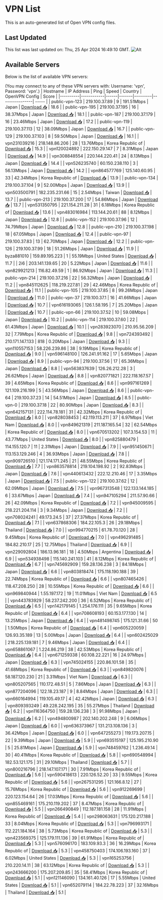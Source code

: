 # VPN List

This is an auto-generated list of Open VPN config files.

## Last Updated

This list was last updated on: Thu, 25 Apr 2024 16:49:10 GMT.
![Alt](https://repobeats.axiom.co/api/embed/186b98318ef1479477931607c1ad7d823f12451f.svg "Repobeats analytics image")

## Available Servers

Below is the list of available VPN servers:

(You may connect to any of these VPN servers with: Username: 'vpn', Password: 'vpn'.)
| Hostname | IP Address | Ping | Speed | Country | OpenVPN Config | Score |
|----------|------------|------|-------|---------|----------------| ----- |
| public-vpn-123 | 219.100.37.89 | 9 | 191.51Mbps | Japan | [Download 📥](./configs/server_0_JP.ovpn) | 18.6 |
| public-vpn-195 | 219.100.37.195 | 16 | 38.37Mbps | Japan | [Download 📥](./configs/server_1_JP.ovpn) | 18.1 |
| public-vpn-187 | 219.100.37.179 | 16 | 23.46Mbps | Japan | [Download 📥](./configs/server_2_JP.ovpn) | 17.2 |
| public-vpn-119 | 219.100.37.113 | 12 | 38.09Mbps | Japan | [Download 📥](./configs/server_3_JP.ovpn) | 16.7 |
| public-vpn-129 | 219.100.37.103 | 8 | 59.50Mbps | Japan | [Download 📥](./configs/server_4_JP.ovpn) | 16.1 |
| vpn231039216 | 218.148.86.206 | 28 | 13.76Mbps | Korea Republic of | [Download 📥](./configs/server_5_KR.ovpn) | 15.3 |
| vpn120024892 | 222.150.29.147 | 7 | 8.31Mbps | Japan | [Download 📥](./configs/server_6_JP.ovpn) | 14.9 |
| vpn308848554 | 220.144.220.41 | 24 | 8.13Mbps | Japan | [Download 📥](./configs/server_7_JP.ovpn) | 14.4 |
| vpn526235740 | 60.150.238.110 | 3 | 56.13Mbps | Japan | [Download 📥](./configs/server_8_JP.ovpn) | 14.2 |
| vpn864577769 | 125.140.60.95 | 33 | 42.34Mbps | Korea Republic of | [Download 📥](./configs/server_9_KR.ovpn) | 13.9 |
| public-vpn-134 | 219.100.37.104 | 9 | 52.00Mbps | Japan | [Download 📥](./configs/server_10_JP.ovpn) | 13.9 |
| vpn503500791 | 182.235.231.66 | 15 | 2.54Mbps | Taiwan | [Download 📥](./configs/server_11_TW.ovpn) | 13.7 |
| public-vpn-213 | 219.100.37.200 | 17 | 54.86Mbps | Japan | [Download 📥](./configs/server_12_JP.ovpn) | 13.7 |
| vpn531350795 | 221.154.211.28 | 31 | 6.18Mbps | Korea Republic of | [Download 📥](./configs/server_13_KR.ovpn) | 13.6 |
| vpn483016984 | 113.144.20.61 | 88 | 8.12Mbps | Japan | [Download 📥](./configs/server_14_JP.ovpn) | 12.8 |
| public-vpn-152 | 219.100.37.96 | 12 | 74.79Mbps | Japan | [Download 📥](./configs/server_15_JP.ovpn) | 12.8 |
| public-vpn-210 | 219.100.37.198 | 18 | 67.05Mbps | Japan | [Download 📥](./configs/server_16_JP.ovpn) | 12.4 |
| public-vpn-97 | 219.100.37.83 | 13 | 62.70Mbps | Japan | [Download 📥](./configs/server_17_JP.ovpn) | 12.2 |
| public-vpn-126 | 219.100.37.99 | 18 | 51.26Mbps | Japan | [Download 📥](./configs/server_18_JP.ovpn) | 11.9 |
| byza881010 | 159.89.195.223 | 1 | 55.19Mbps | United States | [Download 📥](./configs/server_19_US.ovpn) | 11.7 |
| 2i6 | 203.141.139.65 | 20 | 5.22Mbps | Japan | [Download 📥](./configs/server_20_JP.ovpn) | 11.6 |
| vpn829921213 | 116.82.49.59 | 1 | 86.92Mbps | Japan | [Download 📥](./configs/server_21_JP.ovpn) | 11.3 |
| public-vpn-214 | 219.100.37.216 | 22 | 56.32Mbps | Japan | [Download 📥](./configs/server_22_JP.ovpn) | 11.2 |
| vpn845112625 | 118.219.227.81 | 29 | 42.46Mbps | Korea Republic of | [Download 📥](./configs/server_23_KR.ovpn) | 11.1 |
| public-vpn-105 | 219.100.37.85 | 8 | 99.26Mbps | Japan | [Download 📥](./configs/server_24_JP.ovpn) | 11.0 |
| public-vpn-37 | 219.100.37.1 | 16 | 41.66Mbps | Japan | [Download 📥](./configs/server_25_JP.ovpn) | 10.7 |
| vpn616193065 | 126.1.58.195 | 7 | 25.20Mbps | Japan | [Download 📥](./configs/server_26_JP.ovpn) | 10.7 |
| public-vpn-66 | 219.100.37.52 | 10 | 59.08Mbps | Japan | [Download 📥](./configs/server_27_JP.ovpn) | 10.2 |
| public-vpn-114 | 219.100.37.60 | 22 | 61.43Mbps | Japan | [Download 📥](./configs/server_28_JP.ovpn) | 10.1 |
| vpn283923070 | 210.95.56.209 | 32 | 7.79Mbps | Korea Republic of | [Download 📥](./configs/server_29_KR.ovpn) | 9.8 |
| vpn724393492 | 210.171.147.133 | 818 | 0.20Mbps | Japan | [Download 📥](./configs/server_30_JP.ovpn) | 9.3 |
| vpn110557153 | 58.226.239.86 | 38 | 9.19Mbps | Korea Republic of | [Download 📥](./configs/server_31_KR.ovpn) | 9.0 |
| vpn596148100 | 126.241.91.162 | 17 | 5.65Mbps | Japan | [Download 📥](./configs/server_32_JP.ovpn) | 8.9 |
| public-vpn-94 | 219.100.37.56 | 17 | 65.36Mbps | Japan | [Download 📥](./configs/server_33_JP.ovpn) | 8.8 |
| vpn563837639 | 126.26.212.28 | 3 | 26.62Mbps | Japan | [Download 📥](./configs/server_34_JP.ovpn) | 8.8 |
| vpn820771821 | 222.118.167.57 | 39 | 4.65Mbps | Korea Republic of | [Download 📥](./configs/server_35_KR.ovpn) | 8.6 |
| vpn997161269 | 121.109.216.199 | 5 | 43.56Mbps | Japan | [Download 📥](./configs/server_36_JP.ovpn) | 8.6 |
| public-vpn-64 | 219.100.37.23 | 14 | 54.51Mbps | Japan | [Download 📥](./configs/server_37_JP.ovpn) | 8.5 |
| public-vpn-0 | 219.100.37.18 | 22 | 80.90Mbps | Japan | [Download 📥](./configs/server_38_JP.ovpn) | 8.3 |
| vpn642157131 | 222.114.78.181 | 31 | 42.32Mbps | Korea Republic of | [Download 📥](./configs/server_39_KR.ovpn) | 8.0 |
| vpn828038453 | 42.119.113.211 | 37 | 6.97Mbps | Viet Nam | [Download 📥](./configs/server_40_VN.ovpn) | 8.0 |
| vpn849621319 | 211.187.165.54 | 32 | 62.54Mbps | Korea Republic of | [Download 📥](./configs/server_41_KR.ovpn) | 8.0 |
| vpn670513202 | 107.3.154.53 | 11 | 43.77Mbps | United States | [Download 📥](./configs/server_42_US.ovpn) | 8.0 |
| vpn825880479 | 114.155.120.7 | 11 | 2.31Mbps | Japan | [Download 📥](./configs/server_43_JP.ovpn) | 7.9 |
| vpn951450671 | 113.153.129.246 | 4 | 36.93Mbps | Japan | [Download 📥](./configs/server_44_JP.ovpn) | 7.8 |
| vpn909726510 | 121.174.171.245 | 21 | 48.55Mbps | Korea Republic of | [Download 📥](./configs/server_45_KR.ovpn) | 7.7 |
| vpn863578814 | 219.104.198.92 | 2 | 92.83Mbps | Japan | [Download 📥](./configs/server_46_JP.ovpn) | 7.6 |
| vpn440613432 | 222.12.210.46 | 17 | 3.35Mbps | Japan | [Download 📥](./configs/server_47_JP.ovpn) | 7.5 |
| public-vpn-122 | 219.100.37.62 | 12 | 62.09Mbps | Japan | [Download 📥](./configs/server_48_JP.ovpn) | 7.5 |
| vpn967313548 | 122.133.144.185 | 6 | 33.67Mbps | Japan | [Download 📥](./configs/server_49_JP.ovpn) | 7.4 |
| vpn947105294 | 211.57.90.66 | 26 | 42.09Mbps | Korea Republic of | [Download 📥](./configs/server_50_KR.ovpn) | 7.2 |
| vpn945009595 | 218.221.204.114 | 3 | 9.34Mbps | Japan | [Download 📥](./configs/server_51_JP.ovpn) | 7.2 |
| vpn708024241 | 49.173.24.5 | 37 | 27.37Mbps | Korea Republic of | [Download 📥](./configs/server_52_KR.ovpn) | 7.1 |
| vpn637868306 | 184.22.105.3 | 26 | 29.18Mbps | Thailand | [Download 📥](./configs/server_53_TH.ovpn) | 7.0 |
| vpn994770215 | 61.78.70.120 | 28 | 9.45Mbps | Korea Republic of | [Download 📥](./configs/server_54_KR.ovpn) | 7.0 |
| vpn496291485 | 184.82.210.17 | 25 | 12.75Mbps | Thailand | [Download 📥](./configs/server_55_TH.ovpn) | 6.9 |
| vpn229092804 | 186.13.96.181 | 18 | 4.50Mbps | Argentina | [Download 📥](./configs/server_56_AR.ovpn) | 6.9 |
| vpn534938498 | 115.140.241.103 | 41 | 8.12Mbps | Korea Republic of | [Download 📥](./configs/server_57_KR.ovpn) | 6.7 |
| vpn745692909 | 159.28.136.238 | 3 | 84.18Mbps | Japan | [Download 📥](./configs/server_58_JP.ovpn) | 6.6 |
| vpn803818474 | 175.118.190.188 | 39 | 22.74Mbps | Korea Republic of | [Download 📥](./configs/server_59_KR.ovpn) | 6.6 |
| vpn807465426 | 118.47.208.250 | 28 | 10.55Mbps | Korea Republic of | [Download 📥](./configs/server_60_KR.ovpn) | 6.6 |
| vpn969840944 | 1.55.197.172 | 19 | 11.01Mbps | Viet Nam | [Download 📥](./configs/server_61_VN.ovpn) | 6.5 |
| vpn443783929 | 58.237.242.200 | 36 | 6.52Mbps | Korea Republic of | [Download 📥](./configs/server_62_KR.ovpn) | 6.5 |
| vpn142179145 | 1.254.176.111 | 35 | 9.65Mbps | Korea Republic of | [Download 📥](./configs/server_63_KR.ovpn) | 6.4 |
| vpn708608193 | 60.153.177.130 | 14 | 13.25Mbps | Japan | [Download 📥](./configs/server_64_JP.ovpn) | 6.4 |
| vpn481498745 | 175.121.31.66 | 50 | 1.50Mbps | Korea Republic of | [Download 📥](./configs/server_65_KR.ovpn) | 6.4 |
| vpn605220059 | 126.93.35.189 | 13 | 5.00Mbps | Japan | [Download 📥](./configs/server_66_JP.ovpn) | 6.4 |
| vpn602425029 | 218.225.139.181 | 7 | 9.46Mbps | Japan | [Download 📥](./configs/server_67_JP.ovpn) | 6.4 |
| vpn658861067 | 1.224.86.219 | 38 | 42.53Mbps | Korea Republic of | [Download 📥](./configs/server_68_KR.ovpn) | 6.4 |
| vpn671259338 | 60.108.22.221 | 16 | 24.97Mbps | Japan | [Download 📥](./configs/server_69_JP.ovpn) | 6.3 |
| vpn745024155 | 220.86.101.58 | 35 | 41.68Mbps | Korea Republic of | [Download 📥](./configs/server_70_KR.ovpn) | 6.3 |
| vpn849820076 | 58.187.120.230 | 21 | 3.31Mbps | Viet Nam | [Download 📥](./configs/server_71_VN.ovpn) | 6.3 |
| vpn805207565 | 110.172.48.51 | 5 | 7.86Mbps | Japan | [Download 📥](./configs/server_72_JP.ovpn) | 6.3 |
| vpn877204096 | 122.18.23.187 | 9 | 8.84Mbps | Japan | [Download 📥](./configs/server_73_JP.ovpn) | 6.3 |
| vpn660164994 | 119.105.49.17 | 4 | 42.42Mbps | Japan | [Download 📥](./configs/server_74_JP.ovpn) | 6.3 |
| vpn809393249 | 49.228.242.195 | 35 | 55.27Mbps | Thailand | [Download 📥](./configs/server_75_TH.ovpn) | 6.2 |
| vpn116364750 | 159.28.136.238 | 3 | 91.98Mbps | Japan | [Download 📥](./configs/server_76_JP.ovpn) | 6.2 |
| vpn494800987 | 202.140.202.248 | 9 | 6.06Mbps | Japan | [Download 📥](./configs/server_77_JP.ovpn) | 6.0 |
| vpn636373967 | 131.213.108.136 | 3 | 36.42Mbps | Japan | [Download 📥](./configs/server_78_JP.ovpn) | 6.0 |
| vpn647255273 | 119.173.207.15 | 22 | 9.39Mbps | Japan | [Download 📥](./configs/server_79_JP.ovpn) | 5.9 |
| vpn693515197 | 125.195.210.90 | 5 | 25.81Mbps | Japan | [Download 📥](./configs/server_80_JP.ovpn) | 5.9 |
| vpn748459762 | 1.236.49.14 | 30 | 40.41Mbps | Korea Republic of | [Download 📥](./configs/server_81_KR.ovpn) | 5.8 |
| vpn690548994 | 182.53.121.175 | 31 | 29.10Mbps | Thailand | [Download 📥](./configs/server_82_TH.ovpn) | 5.7 |
| vpn800216796 | 218.147.107.171 | 30 | 7.91Mbps | Korea Republic of | [Download 📥](./configs/server_83_KR.ovpn) | 5.6 |
| vpn590418613 | 220.126.52.20 | 33 | 9.55Mbps | Korea Republic of | [Download 📥](./configs/server_84_KR.ovpn) | 5.6 |
| vpn267531295 | 121.166.8.12 | 27 | 15.76Mbps | Korea Republic of | [Download 📥](./configs/server_85_KR.ovpn) | 5.6 |
| vpn912269699 | 220.123.154.64 | 26 | 17.03Mbps | Korea Republic of | [Download 📥](./configs/server_86_KR.ovpn) | 5.6 |
| vpn855469161 | 175.210.119.202 | 37 | 8.47Mbps | Korea Republic of | [Download 📥](./configs/server_87_KR.ovpn) | 5.5 |
| vpn266490849 | 112.187.181.158 | 28 | 11.91Mbps | Korea Republic of | [Download 📥](./configs/server_88_KR.ovpn) | 5.4 |
| vpn298063631 | 175.120.217.188 | 33 | 8.04Mbps | Korea Republic of | [Download 📥](./configs/server_89_KR.ovpn) | 5.3 |
| vpn796993171 | 112.221.184.164 | 38 | 5.73Mbps | Korea Republic of | [Download 📥](./configs/server_90_KR.ovpn) | 5.3 |
| vpn423569375 | 125.179.111.136 | 39 | 61.91Mbps | Korea Republic of | [Download 📥](./configs/server_91_KR.ovpn) | 5.3 |
| vpn576096170 | 183.109.93.3 | 36 | 16.29Mbps | Korea Republic of | [Download 📥](./configs/server_92_KR.ovpn) | 5.3 |
| vpn458750403 | 174.106.193.160 | 37 | 6.02Mbps | United States | [Download 📥](./configs/server_93_US.ovpn) | 5.3 |
| vpn165253756 | 210.220.14.11 | 38 | 63.12Mbps | Korea Republic of | [Download 📥](./configs/server_94_KR.ovpn) | 5.3 |
| vpn243666200 | 175.207.209.85 | 35 | 58.41Mbps | Korea Republic of | [Download 📥](./configs/server_95_KR.ovpn) | 5.1 |
| vpn121146090 | 134.161.40.126 | 17 | 5.55Mbps | United States | [Download 📥](./configs/server_96_US.ovpn) | 5.1 |
| vpn652079114 | 184.22.78.223 | 37 | 32.16Mbps | Thailand | [Download 📥](./configs/server_97_TH.ovpn) | 5.1 |
